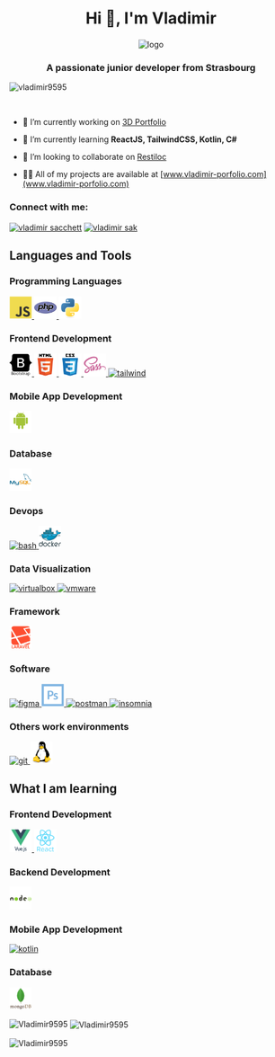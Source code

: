 <h1 align="center">Hi 👋, I'm Vladimir</h1>
 <div align="center">
 <img
      src="https://cdn.vladimir-portfolio.com/shared/images/vs_logo.png"
      alt="logo"
      width="100"
      height="100"
     align="center"
    />
 </div>
<h3 align="center">A passionate junior developer from Strasbourg</h3>

<p align="left"> <img src="https://komarev.com/ghpvc/?username=vladimir9595&label=Profile%20views&color=0e75b6&style=flat" alt="vladimir9595" /> </p>

<p align="left"> <a href="https://twitter.com/" target="blank"><img src="https://img.shields.io/twitter/follow/?logo=twitter&style=for-the-badge" alt="" /></a> </p>

- 🔭 I’m currently working on [3D Portfolio](https://github.com/Vladimir9595/3D-Portfolio/tree/main)

- 🌱 I’m currently learning **ReactJS, TailwindCSS, Kotlin, C#**

- 👯 I’m looking to collaborate on [Restiloc](https://github.com/Restiloc)

- 👨‍💻 All of my projects are available at [www.vladimir-porfolio.com](www.vladimir-porfolio.com)

<h3 align="left">Connect with me:</h3>
<p align="left">
<a href="https://linkedin.com/in/vladimir sacchett" target="blank"><img align="center" src="https://raw.githubusercontent.com/rahuldkjain/github-profile-readme-generator/master/src/images/icons/Social/linked-in-alt.svg" alt="vladimir sacchett" height="30" width="40" /></a>
<a href="https://fb.com/vladimir sak" target="blank"><img align="center" src="https://raw.githubusercontent.com/rahuldkjain/github-profile-readme-generator/master/src/images/icons/Social/facebook.svg" alt="vladimir sak" height="30" width="40" /></a>
</p>

<h2 align="left">Languages and Tools</h2>

<h3>Programming Languages</h3>
<a
        href="https://developer.mozilla.org/en-US/docs/Web/JavaScript"
        target="_blank"
        rel="noreferrer"
      >
        <img
          src="https://raw.githubusercontent.com/devicons/devicon/master/icons/javascript/javascript-original.svg"
          alt="javascript"
          width="40"
          height="40"
        />
      </a>
        <a href="https://www.php.net" target="_blank" rel="noreferrer">
    <img
      src="https://raw.githubusercontent.com/devicons/devicon/master/icons/php/php-original.svg"
      alt="php"
      width="40"
      height="40"
    />
  </a>
  <a href="https://www.python.org" target="_blank" rel="noreferrer">
    <img
      src="https://raw.githubusercontent.com/devicons/devicon/master/icons/python/python-original.svg"
      alt="python"
      width="40"
      height="40"
    />
  </a>
<h3>Frontend Development</h3>

  <a href="https://getbootstrap.com" target="_blank" rel="noreferrer">
    <img
      src="https://raw.githubusercontent.com/devicons/devicon/master/icons/bootstrap/bootstrap-plain-wordmark.svg"
      alt="bootstrap"
      width="40"
      height="40"
    />
  </a>
  <a href="https://www.w3.org/html/" target="_blank" rel="noreferrer">
    <img
      src="https://raw.githubusercontent.com/devicons/devicon/master/icons/html5/html5-original-wordmark.svg"
      alt="html5"
      width="40"
      height="40"
    />
  </a>
  <a href="https://www.w3schools.com/css/" target="_blank" rel="noreferrer">
    <img
      src="https://raw.githubusercontent.com/devicons/devicon/master/icons/css3/css3-original-wordmark.svg"
      alt="css3"
      width="40"
      height="40"
    />
  </a>
  <a href="https://sass-lang.com" target="_blank" rel="noreferrer">
    <img
      src="https://raw.githubusercontent.com/devicons/devicon/master/icons/sass/sass-original.svg"
      alt="sass"
      width="40"
      height="40"
    />
  </a>
    <a href="https://tailwindcss.com/" target="_blank" rel="noreferrer">
    <img
      src="https://www.vectorlogo.zone/logos/tailwindcss/tailwindcss-icon.svg"
      alt="tailwind"
      width="40"
      height="40"
    />
  </a>

<h3>Mobile App Development</h3>
<a href="https://developer.android.com" target="_blank" rel="noreferrer">
  <img
    src="https://raw.githubusercontent.com/devicons/devicon/master/icons/android/android-original-wordmark.svg"
    alt="android"
    width="40"
    height="40"
  />
</a>

<h3>Database</h3>

  <a href="https://www.mysql.com/" target="_blank" rel="noreferrer">
    <img
      src="https://raw.githubusercontent.com/devicons/devicon/master/icons/mysql/mysql-original-wordmark.svg"
      alt="mysql"
      width="40"
      height="40"
    />
  </a>
<h3>Devops</h3>
<a href="https://www.gnu.org/software/bash/" target="_blank" rel="noreferrer">
  <img
    src="https://www.vectorlogo.zone/logos/gnu_bash/gnu_bash-icon.svg"
    alt="bash"
    width="40"
    height="40"
  />
</a>
<a href="https://www.docker.com/" target="_blank" rel="noreferrer">
  <img
    src="https://raw.githubusercontent.com/devicons/devicon/master/icons/docker/docker-original-wordmark.svg"
    alt="docker"
    width="40"
    height="40"
  />
</a>
<h3>Data Visualization</h3>
<a href="https://www.virtualbox.org/" target="_blank" rel="noreferrer">
  <img
    src="https://camo.githubusercontent.com/581d6d89859c612797de8911081701d415a933f18f2902199345c4f3735d5c9f/68747470733a2f2f63646e2e7261776769742e636f6d2f636c61726976652f636c612d7669727475616c626f782d706c7567696e2f6d61737465722f7075626c69632f69636f6e2f7669727475616c426f782e7376673f73616e6974697a653d74727565"
    alt="virtualbox"
    width="40"
    height="40"
  />
</a>

<a href="https://www.vmware.com/" target="_blank" rel="noreferrer">
  <img
    src="https://upload.wikimedia.org/wikipedia/commons/5/5a/Vmware_workstation_16_icon.svg"
    alt="vmware"
    width="40"
    height="40"
  />
</a>
<h3>Framework</h3>
<a href="https://laravel.com/" target="_blank" rel="noreferrer">
  <img
    src="https://raw.githubusercontent.com/devicons/devicon/master/icons/laravel/laravel-plain-wordmark.svg"
    alt="laravel"
    width="40"
    height="40"
  />
</a>
<h3>Software</h3>
<a href="https://www.figma.com/" target="_blank" rel="noreferrer">
  <img
    src="https://www.vectorlogo.zone/logos/figma/figma-icon.svg"
    alt="figma"
    width="40"
    height="40"
  />
</a>

  <a href="https://www.photoshop.com/en" target="_blank" rel="noreferrer">
    <img
      src="https://raw.githubusercontent.com/devicons/devicon/master/icons/photoshop/photoshop-line.svg"
      alt="photoshop"
      width="40"
      height="40"
    />
  </a>

  <a href="https://postman.com" target="_blank" rel="noreferrer">
    <img
      src="https://www.vectorlogo.zone/logos/getpostman/getpostman-icon.svg"
      alt="postman"
      width="40"
      height="40"
    />
  </a>

  <a href="https://insomnia.rest/" target="_blank" rel="noreferrer">
    <img
      src="https://seeklogo.com/images/I/insomnia-logo-A35E09EB19-seeklogo.com.png"
      alt="insomnia"
      width="40"
      height="40"
    />
  </a>
<h3>Others work environments</h3>
  <a href="https://git-scm.com/" target="_blank" rel="noreferrer">
    <img
      src="https://www.vectorlogo.zone/logos/git-scm/git-scm-icon.svg"
      alt="git"
      width="40"
      height="40"
    />
  </a>


  <a href="https://www.linux.org/" target="_blank" rel="noreferrer">
    <img
      src="https://raw.githubusercontent.com/devicons/devicon/master/icons/linux/linux-original.svg"
      alt="linux"
      width="40"
      height="40"
    />
  </a>

<h2 align="left">What I am learning</h2>

<h3>Frontend Development</h3>
  <a href="https://vuejs.org/" target="_blank" rel="noreferrer">
    <img
      src="https://raw.githubusercontent.com/devicons/devicon/master/icons/vuejs/vuejs-original-wordmark.svg"
      alt="vuejs"
      width="40"
      height="40"
    />
  </a>
  <a href="https://reactjs.org/" target="_blank" rel="noreferrer">
    <img
      src="https://raw.githubusercontent.com/devicons/devicon/master/icons/react/react-original-wordmark.svg"
      alt="react"
      width="40"
      height="40"
    />
  </a>

<h3>Backend Development</h3>
<a href="https://nodejs.org" target="_blank" rel="noreferrer">
    <img
      src="https://raw.githubusercontent.com/devicons/devicon/master/icons/nodejs/nodejs-original-wordmark.svg"
      alt="nodejs"
      width="40"
      height="40"
    />
  </a>
<h3>Mobile App Development</h3>

<a href="https://kotlinlang.org" target="_blank" rel="noreferrer">
    <img
      src="https://www.vectorlogo.zone/logos/kotlinlang/kotlinlang-icon.svg"
      alt="kotlin"
      width="40"
      height="40"
    />
  </a>
<h3>Database</h3>
<a href="https://www.mongodb.com/" target="_blank" rel="noreferrer">
    <img
      src="https://raw.githubusercontent.com/devicons/devicon/master/icons/mongodb/mongodb-original-wordmark.svg"
      alt="mongodb"
      width="40"
      height="40"
    />
  </a>

<p><img align="left" src="https://github-readme-stats.vercel.app/api/top-langs?username=Vladimir9595&show_icons=true&locale=en&layout=compact" alt="Vladimir9595" /></p>

<p>&nbsp;<img align="center" src="https://github-readme-stats.vercel.app/api?username=Vladimir9595&show_icons=true&locale=en" alt="Vladimir9595" /></p>

<p><img align="center" src="https://github-readme-streak-stats.herokuapp.com/?user=Vladimir9595&" alt="Vladimir9595" /></p>


